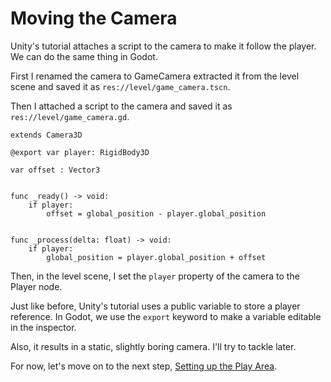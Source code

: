# Moving the Camera

Unity's tutorial attaches a script to the camera to make it follow the player. We can do the same thing in Godot.

First I renamed the camera to GameCamera extracted it from the level scene and saved it as `res://level/game_camera.tscn`.

Then I attached a script to the camera and saved it as `res://level/game_camera.gd`.

```gdscript
extends Camera3D

@export var player: RigidBody3D

var offset : Vector3


func _ready() -> void:
	if player:
		offset = global_position - player.global_position


func _process(delta: float) -> void:
	if player:
		global_position = player.global_position + offset
```

Then, in the level scene, I set the `player` property of the camera to the Player node.

Just like before, Unity's tutorial uses a public variable to store a player reference. In Godot, we use the `export` keyword to make a variable editable in the inspector.

Also, it results in a static, slightly boring camera. I'll try to tackle later.

For now, let's move on to the next step, [Setting up the Play Area](setting-up-the-play-area.md).